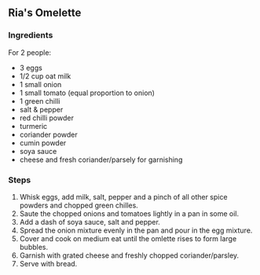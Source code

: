 ## Ria's Omelette



### Ingredients

For 2 people:

- 3 eggs
- 1/2 cup oat milk
- 1 small onion
- 1 small tomato (equal proportion to onion)
- 1 green chilli
- salt & pepper
- red chilli powder
- turmeric
- coriander powder
- cumin powder
- soya sauce
- cheese and fresh coriander/parsely for garnishing

### Steps

1. Whisk eggs, add milk, salt, pepper and a pinch of all other spice powders and chopped green chilles.
2. Saute the chopped onions and tomatoes lightly in a pan in some oil.
3. Add a dash of soya sauce, salt and pepper.
4. Spread the onion mixture evenly in the pan and pour in the egg mixture.
5. Cover and cook on medium eat until the omlette rises to form large bubbles.
6. Garnish with grated cheese and freshly chopped coriander/parsley.
7. Serve with bread.
   

